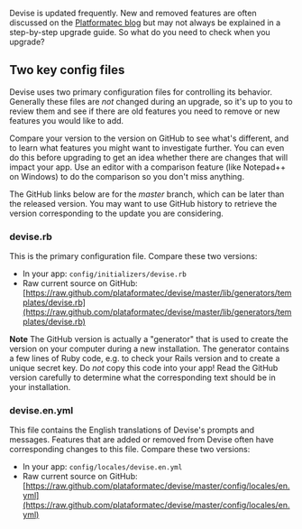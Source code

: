 Devise is updated frequently.  New and removed features are often discussed on the [Platformatec blog](http://blog.plataformatec.com.br/tag/devise/) but may not always be explained in a step-by-step upgrade guide. So what do you need to check when you upgrade?

## Two key config files

Devise uses two primary configuration files for controlling its behavior. Generally these files are *not* changed during an upgrade, so it's up to you to review them and see if there are old features you need to remove or new features you would like to add. 

Compare your version to the version on GitHub to see what's different, and to learn what features you might want to investigate further. You can even do this before upgrading to get an idea whether there are changes that will impact your app.  Use an editor with a comparison feature (like Notepad++ on Windows) to do the comparison so you don't miss anything.

The GitHub links below are for the _master_ branch, which can be later than the released version. You may want to use GitHub history to retrieve the version corresponding to the update you are considering.

### devise.rb

This is the primary configuration file. Compare these two versions:

* In your app:  `config/initializers/devise.rb`
* Raw current source on GitHub:  [https://raw.github.com/plataformatec/devise/master/lib/generators/templates/devise.rb](https://raw.github.com/plataformatec/devise/master/lib/generators/templates/devise.rb)

**Note**  The GitHub version is actually a "generator" that is used to create the version on your computer during a new installation. The generator contains a few lines of Ruby code, e.g. to check your Rails version and to create a unique secret key. Do *not* copy this code into your app! Read the GitHub version carefully to determine what the corresponding text should be in your installation.

### devise.en.yml

This file contains the English translations of Devise's prompts and messages. Features that are added or removed from Devise often have corresponding changes to this file. Compare these two versions:

* In your app:  `config/locales/devise.en.yml`
* Raw current source on GitHub:  [https://raw.github.com/plataformatec/devise/master/config/locales/en.yml](https://raw.github.com/plataformatec/devise/master/config/locales/en.yml)